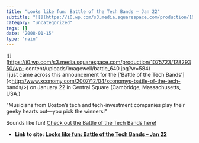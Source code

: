 ```yaml
---
title: "Looks like fun: Battle of the Tech Bands – Jan 22"
subtitle: "![](https://i0.wp.com/s3.media.squarespace.com/production/1075723/12829350/wp-"
category: "uncategorized"
tags: []
date: "2008-01-15"
type: "rain"
---
```

![](https://i0.wp.com/s3.media.squarespace.com/production/1075723/12829350/wp-
content/uploads/imagewell/battle_640.jpg?w=584)  
I just came across this announcement for the ['Battle of the Tech
Bands'](<http://www.xconomy.com/2007/12/04/xconomys-battle-of-the-tech-
bands/>) on January 22 in Central Square (Cambridge, Massachusetts, USA.)

"Musicians from Boston’s tech and tech-investment companies play their geeky
hearts out—you pick the winners!"

Sounds like fun! [Check out the Battle of the Tech Bands
here!](<http://www.xconomy.com/2007/12/04/xconomys-battle-of-the-tech-bands/>)


* **Link to site:** **[Looks like fun: Battle of the Tech Bands – Jan 22](None)**